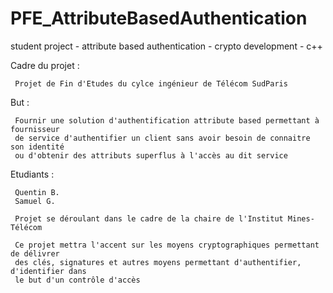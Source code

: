 # PFE_AttributeBasedAuthentication
student project - attribute based authentication - crypto development - c++

Cadre du projet :

     Projet de Fin d'Etudes du cylce ingénieur de Télécom SudParis

But : 

     Fournir une solution d'authentification attribute based permettant à fournisseur 
     de service d'authentifier un client sans avoir besoin de connaitre son identité 
     ou d'obtenir des attributs superflus à l'accès au dit service

Etudiants : 

     Quentin B.
     Samuel G.

     Projet se déroulant dans le cadre de la chaire de l'Institut Mines-Télécom

     Ce projet mettra l'accent sur les moyens cryptographiques permettant de délivrer 
     des clés, signatures et autres moyens permettant d'authentifier, d'identifier dans
     le but d'un contrôle d'accès
